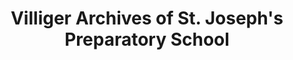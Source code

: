 ---
layout: repo
title: "Villiger Archives of St. Joseph's Preparatory School"
id: 14374
permalink: repos/14374/
---